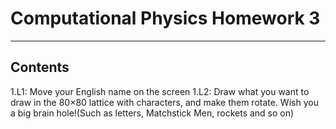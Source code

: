 # Computational Physics Homework 3
***
## Contents
1.L1: Move your English name on the screen
1.L2: Draw what you want to draw in the 80×80 lattice with characters, and make them rotate. Wish you a big brain hole!(Such as letters, Matchstick Men, rockets and so on)
